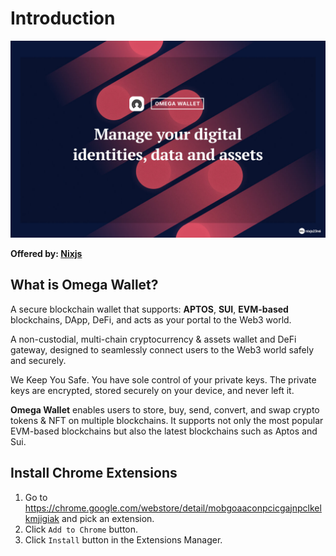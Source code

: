 # Introduction


![Banner](introduce.jpg)

**Offered by: [Nixjs](https://github.com/nixjs)**


## What is Omega Wallet?

A secure blockchain wallet that supports: **APTOS**, **SUI**, **EVM-based** blockchains, DApp, DeFi, and acts as your portal to the Web3 world.

A non-custodial, multi-chain cryptocurrency & assets wallet and DeFi gateway, designed to seamlessly connect users to the Web3 world safely and securely.

We Keep You Safe. You have sole control of your private keys. The private keys are encrypted, stored securely on your device, and never left it.

**Omega Wallet** enables users to store, buy, send, convert, and swap crypto tokens & NFT on multiple blockchains. It supports not only the most popular EVM-based blockchains but also the latest blockchains such as Aptos and Sui.

## Install Chrome Extensions

1. Go to <https://chrome.google.com/webstore/detail/mobgoaaconpcicgajnpclkelkmjigiak> and pick an extension.
2. Click `Add to Chrome` button.
3. Click `Install` button in the Extensions Manager.
